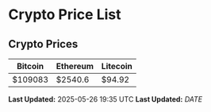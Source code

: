 # Crypto Price List

## Crypto Prices
| Bitcoin | Ethereum | Litecoin |
| ------- | -------- | -------- |
| $109083 | $2540.6 | $94.92 |
**Last Updated:** 2025-05-26 19:35 UTC
**Last Updated:** $DATE$
